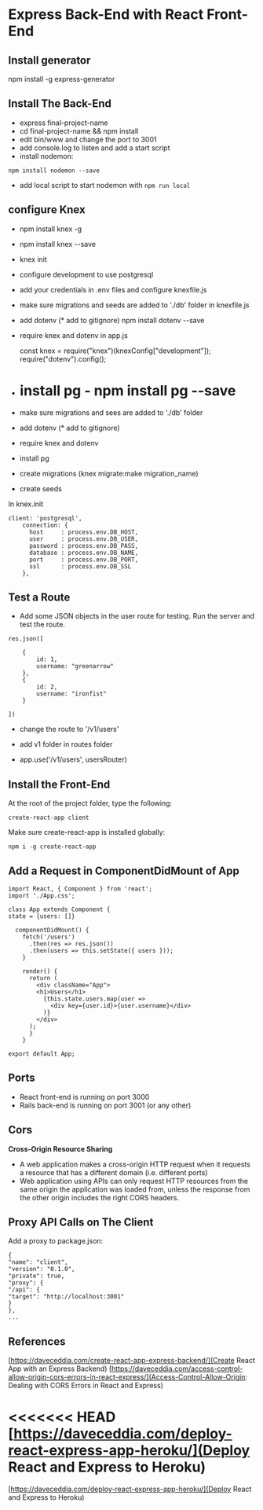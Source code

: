 # Express Back-End with React Front-End

## Install generator

npm install -g express-generator

## Install The Back-End

- express final-project-name
- cd final-project-name && npm install
- edit bin/www and change the port to 3001
- add console.log to listen and add a start script
- install nodemon:

`npm install nodemon --save`

- add local script to start nodemon with `npm run local`

## configure Knex

- npm install knex -g
- npm install knex --save
- knex init
- configure development to use postgresql
- add your credentials in .env files and configure knexfile.js
- make sure migrations and seeds are added to './db' folder in knexfile.js
- add dotenv (\* add to gitignore) npm install dotenv --save
- require knex and dotenv in app.js

  const knex = require("knex")(knexConfig["development"]);
  require("dotenv").config();

- # install pg - npm install pg --save
- make sure migrations and sees are added to './db' folder
- add dotenv (\* add to gitignore)
- require knex and dotenv
- install pg
- create migrations (knex migrate:make migration_name)
- create seeds

In knex.init

```
client: 'postgresql',
    connection: {
      host     : process.env.DB_HOST,
      user     : process.env.DB_USER,
      password : process.env.DB_PASS,
      database : process.env.DB_NAME,
      port     : process.env.DB_PORT,
      ssl      : process.env.DB_SSL
    },
```

## Test a Route

- Add some JSON objects in the user route for testing. Run the server and test the route.

```
res.json([

    {
    	id: 1,
    	username: "greenarrow"
    },
    {
    	id: 2,
    	username: "ironfist"
    }

])
```

- change the route to '/v1/users'

- add v1 folder in routes folder
- app.use('/v1/users', usersRouter)

## Install the Front-End

At the root of the project folder, type the following:

`create-react-app client`

Make sure create-react-app is installed globally:

`npm i -g create-react-app`

## Add a Request in ComponentDidMount of App

```
import React, { Component } from 'react';
import './App.css';

class App extends Component {
state = {users: []}

  componentDidMount() {
    fetch('/users')
      .then(res => res.json())
      .then(users => this.setState({ users }));
    }

    render() {
      return (
        <div className="App">
        <h1>Users</h1>
          {this.state.users.map(user =>
            <div key={user.id}>{user.username}</div>
          )}
        </div>
      );
      }
    }

export default App;
```

## Ports

- React front-end is running on port 3000
- Rails back-end is running on port 3001 (or any other)

## Cors

**Cross-Origin Resource Sharing**

- A web application makes a cross-origin HTTP request when it requests a resource that has a different domain (i.e. different ports)
- Web application using APIs can only request HTTP resources from the same origin the application was loaded from, unless the response from the other origin includes the right CORS headers.

## Proxy API Calls on The Client

Add a proxy to package.json:

```
{
"name": "client",
"version": "0.1.0",
"private": true,
"proxy": {
"/api": {
"target": "http://localhost:3001"
}
},
...
```

## References

[https://daveceddia.com/create-react-app-express-backend/](Create React App with an Express Backend)
[https://daveceddia.com/access-control-allow-origin-cors-errors-in-react-express/](Access-Control-Allow-Origin: Dealing with CORS Errors in React and Express)

<<<<<<< HEAD
[https://daveceddia.com/deploy-react-express-app-heroku/](Deploy React and Express to Heroku)
=======
[https://daveceddia.com/deploy-react-express-app-heroku/](Deploy React and Express to Heroku)
